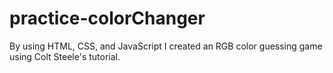 # practice-colorChanger

By using HTML, CSS, and JavaScript I created an RGB color guessing game using Colt Steele's tutorial.

